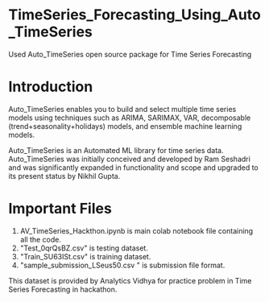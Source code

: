 # TimeSeries_Forecasting_Using_Auto_TimeSeries
Used Auto_TimeSeries open source package for Time Series Forecasting
# Introduction
Auto_TimeSeries enables you to build and select multiple time series models using techniques such as ARIMA, SARIMAX, VAR, decomposable (trend+seasonality+holidays) models, and ensemble machine learning models.

Auto_TimeSeries is an Automated ML library for time series data. Auto_TimeSeries was initially conceived and developed by Ram Seshadri and was significantly expanded in functionality and scope and upgraded to its present status by Nikhil Gupta.

# Important Files
1. AV_TimeSeries_Hackthon.ipynb is main colab notebook file containing all the code.
2. "Test_0qrQsBZ.csv" is testing dataset.
3. "Train_SU63ISt.csv" is training dataset.
4. "sample_submission_LSeus50.csv " is submission file format.

This dataset is provided by Analytics Vidhya for practice problem in Time Series Forecasting in hackathon.
